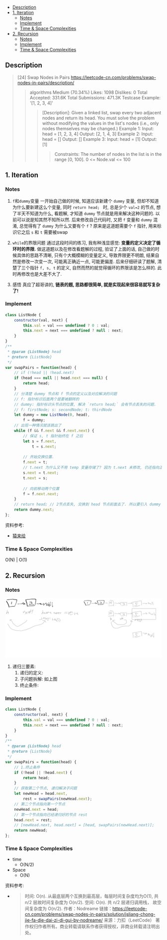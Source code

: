 - [Description](#description)
- [1. Iteration](#1-iteration)
  - [Notes](#notes)
  - [Implement](#implement)
  - [Time & Space Complexities](#time--space-complexities)
- [2. Recursion](#2-recursion)
  - [Notes](#notes-1)
  - [Implement](#implement-1)
  - [Time & Space Complexities](#time--space-complexities-1)

## Description

> [24] Swap Nodes in Pairs
> https://leetcode-cn.com/problems/swap-nodes-in-pairs/description/
> > algorithms
> > Medium (70.34%)
> > Likes:    1098
> > Dislikes: 0
> > Total Accepted:    331.6K
> > Total Submissions: 471.3K
> > Testcase Example:  '[1, 2, 3, 4]'
> > > [Description]: Given a linked list, swap every two adjacent nodes and return its head. You
> must solve the problem without modifying the values in the list's nodes
> (i.e., only nodes themselves may be changed.)
> > > Example 1:
> > > Input: head = [1, 2, 3, 4]
> Output: [2, 1, 4, 3]
> > > Example 2:
> > > Input: head = []
> Output: []
> > > Example 3:
> > > Input: head = [1]
> Output: [1]
> > > > Constraints:
> > > The number of nodes in the list is in the range [0, 100].
> 0 <= Node.val <= 100

## 1. Iteration

### Notes

1. `f`和`dummy`变量
一开始自己做的时候, 知道应该新建个 `dummy` 变量, 但却不知道为什么要新建这么个变量, 同时 `return head; ` 时, 总是少个 `val=2` 的节点, 想了半天不知道为什么, 看题解, 才知道 `dummy` 节点就是用来解决这种问题的. 以前可以说是知其然不知所以然.
后来修改自己代码时, 又把 `f` 变量和 `dummy` 混淆, 总觉得有了 `dummy` 为什么又要有个 `f` ? 原来是这道题需要个 `f` 指针, 用来标识它之后 `s` 和 `t` 需要被swap

2. `while`的界限问题
通过这段时间的练习, 我有种浅显感觉: **变量的定义决定了循环时的界限.**
做这道题以及在修改看题解的过程, 验证了上面的话, 自己做的时候具体的思路不清晰, 只有个大概模糊的变量定义, 导致界限更不明朗, 结果自然是修改一次变一次, 可能离正确近一点, 可能更偏差. 
后来仔细研读了题解, 清楚了三个指针 `f, s, t` 的定义, 自然而然的就觉得循环的界限该是怎么样的. 此时再修改也是大差不大了.
3. 感悟
真应了超哥讲的, **链表的题, 思路都很简单, 就是实现起来很容易就写复杂了!**

### Implement

```javascript
class ListNode {
    constructor(val, next) {
        this.val = val === undefined ? 0 : val;
        this.next = next === undefined ? null : next;
    }
}
/**
 * @param {ListNode} head
 * @return {ListNode}
 */
var swapPairs = function(head) {
    // if (!head || !head.next)
    if (head === null || head.next === null) {
        return head;
    }
    // 分清楚 dummy 节点和 f 节点的定义以及对应解决的问题
    // f: 指针标识后面两个是要被翻转的
    // dummy: 指针标识头节点的位置, 解决 `return head;` 会有节点丢失的问题.
    // f: firstNode; s: secondNode; t: thirdNode
    let dummy = new ListNode(0, head),
        f = dummy;
    // 出现一种情况就该跳出了
    while (f && f.next && f.next.next) {
        // 保证 s, t 指针始终在 f 之后
        let s = f.next,
            t = s.next;

        // 开始交换位置.
        f.next = t;
        // t.next 为什么又不用 temp 变量存储了? 因为 t.next 未修改, 仍还指向正确的节点.
        s.next = t.next;
        t.next = s;

        // 向前移动两个位置
        f = f.next.next;
    }
    // return head; // 2节点丢失, 交换到 head 节点前面去了. 所以要引入 dummy 节点
    return dummy.next;
};
```

资料参考:
* [猿来绘](https://leetcode-cn.com/problems/swap-nodes-in-pairs/solution/yuan-lai-hui-luo-ji-qing-xi-jian-dan-yi-8t93h/)

### Time & Space Complexities

O(N) | O(1)

## 2. Recursion
### Notes

![image](https://raw.githubusercontent.com/koneMorris1625/myGitImageRepo/develop/newLife/20211115/113403398.png)

1. 递归三要素: 
   1. 递归的定义: 
   2. 子问题拆解: 如上图
   3. 终止条件: 
### Implement

```javascript
class ListNode {
    constructor(val, next) {
        this.val = val === undefined ? 0 : val;
        this.next = next === undefined ? null : next;
    }
}
/**
 * @param {ListNode} head
 * @return {ListNode}
 */
var swapPairs = function(head) {
    // 1.终止条件
    if (!head || !head.next) {
        return head;
    }
    // 获取第二个节点, 递归解决子问题
    let newHead = head.next,
        rest = swapPairs(newHead.next);
    // 第二个节点指向第一个节点
    newHead.next = head;
    // 第一个节点指向已经递归好的节点 rest
    head.next = rest;
    // [newHead.next, head.next] = [head, swapPairs(newHead.next)];
    return newHead;
};
```

### Time & Space Complexities

* time 
  + O(N/2)
* Space 
  + O(N)

资料参考: 

 - > 时间: O(n). 从最底层两个互换到最高层，每层时间复杂度均为O(1), 共 n/2 层故时间复杂度为 O(n/2).
空间: O(n). 共 n/2 层递归调用栈， 故空间复杂度为 O(n/2). 
作者：Nodreame
链接：https://leetcode-cn.com/problems/swap-nodes-in-pairs/solution/jsliang-chong-jie-fa-die-dai-zi-di-gui-by-nodreame/
来源：力扣（LeetCode）
著作权归作者所有。商业转载请联系作者获得授权，非商业转载请注明出处。
